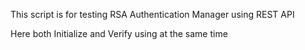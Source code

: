 This script is for testing RSA Authentication Manager using REST API

Here both Initialize and Verify using at the same time
